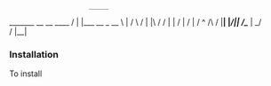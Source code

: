                         _____        
_______ __ __  ____    /  |  |___  __
\_  __ \  |  \/    \  /   |  |\  \/ /
 |  | \/  |  /   |  \/    ^   /\   / 
 |__|  |____/|___|  /\____   |  \_/  
                  \/      |__|       



### Installation 

To install 

